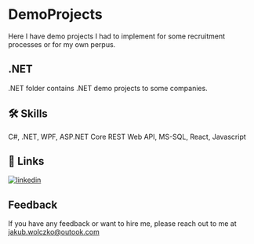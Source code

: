# DemoProjects
Here I have demo projects I had to implement for some recruitment processes or for my own perpus.

## .NET
.NET folder contains .NET demo projects to some companies.

## 🛠 Skills
C#, .NET, WPF, ASP.NET Core REST Web API, MS-SQL, React, Javascript

## 🔗 Links
[![linkedin](https://img.shields.io/badge/linkedin-0A66C2?style=for-the-badge&logo=linkedin&logoColor=white)](https://www.linkedin.com/in/jakub-wołczko-a272225a/)

## Feedback
If you have any feedback or want to hire me, please reach out to me at jakub.wolczko@outook.com